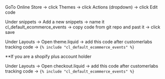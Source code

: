 GoTo Online Store  -> click Themes -> click Actions (dropdown) -> click Edit code

Under snippets -> Add a new snippets -> name it cl_default_ecommerce_events -> copy code from git repo and past it -> click save

Under Layouts ->  Open theme.liquid -> add this code after customerlabs tracking code -> `{% include "cl_default_ecommerce_events" %}`


**If you are a  shopify plus account holder 

Under Layouts -> Open checkout.liquid -> add this code after customerlabs tracking code -> `{% include "cl_default_ecommerce_events" %}`

